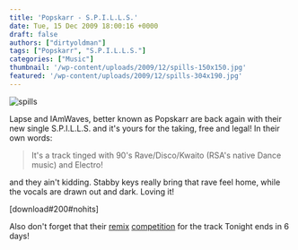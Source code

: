 ```yaml
---
title: 'Popskarr - S.P.I.L.L.S.'
date: Tue, 15 Dec 2009 18:00:16 +0000
draft: false
authors: ["dirtyoldman"]
tags: ["Popskarr", "S.P.I.L.L.S."]
categories: ["Music"]
thumbnail: '/wp-content/uploads/2009/12/spills-150x150.jpg'
featured: '/wp-content/uploads/2009/12/spills-304x190.jpg'
---
```


![spills](/wp-content/uploads/2009/12/spills.jpg "spills")

Lapse and IAmWaves, better known as Popskarr are back again with their new single S.P.I.L.L.S. and it's yours for the taking, free and legal! In their own words:

> It's a track tinged with 90's Rave/Disco/Kwaito (RSA's native Dance music) and Electro!

and they ain't kidding. Stabby keys really bring that rave feel home, while the vocals are drawn out and dark. Loving it!

\[download#200#nohits\]

Also don't forget that their [remix](/2009/11/05/popskarr-is-here-tonight-and-wants-you-to-remix-em/) [competition](http://blogs.myspace.com/index.cfm?fuseaction=blog.view&friendId=496772243&blogId=517147035) for the track Tonight ends in 6 days!

